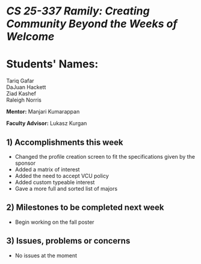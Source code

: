# *CS 25-337 Ramily: Creating Community Beyond the Weeks of Welcome*

# **Students' Names:**
Tariq Gafar<br />
DaJuan Hackett<br />
Ziad Kashef<br />
Raleigh Norris

**Mentor:**
Manjari Kumarappan

**Faculty Advisor:**
Lukasz Kurgan

## 1) Accomplishments this week ##
   - Changed the profile creation screen to fit the specifications given by the sponsor
   - Added a matrix of interest
   - Added the need to accept VCU policy
   - Added custom typeable interest
   - Gave a more full and sorted list of majors

## 2) Milestones to be completed next week ##
   - Begin working on the fall poster

## 3) Issues, problems or concerns ##
   - No issues at the moment